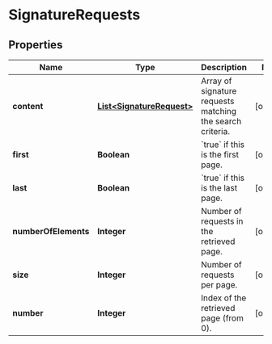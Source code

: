 
# SignatureRequests

## Properties
Name | Type | Description | Notes
------------ | ------------- | ------------- | -------------
**content** | [**List&lt;SignatureRequest&gt;**](SignatureRequest.md) | Array of signature requests matching the search criteria. |  [optional]
**first** | **Boolean** | &#x60;true&#x60; if this is the first page.  |  [optional]
**last** | **Boolean** | &#x60;true&#x60; if this is the last page.  |  [optional]
**numberOfElements** | **Integer** | Number of requests in the retrieved page. |  [optional]
**size** | **Integer** | Number of requests per page. |  [optional]
**number** | **Integer** | Index of the retrieved page (from 0). |  [optional]



